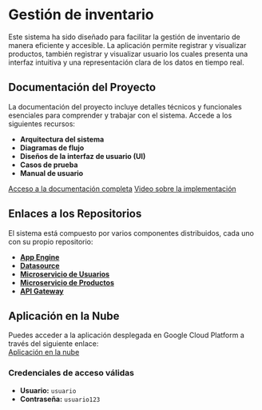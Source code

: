 # Gestión de inventario

Este sistema ha sido diseñado para facilitar la gestión de inventario de manera eficiente y accesible. La aplicación permite registrar y visualizar productos, también registrar y visualizar usuario los cuales presenta una interfaz intuitiva y una representación clara de los datos en tiempo real.

## Documentación del Proyecto

La documentación del proyecto incluye detalles técnicos y funcionales esenciales para comprender y trabajar con el sistema. Accede a los siguientes recursos:

- **Arquitectura del sistema**  
- **Diagramas de flujo**  
- **Diseños de la interfaz de usuario (UI)**  
- **Casos de prueba**  
- **Manual de usuario**  

[Acceso a la documentación completa](https://drive.google.com/drive/folders/1wTFTaACnoVEhMGbIhl3vz2R7mtm_FwcP?usp=sharing)
[Video sobre la implementación](https://drive.google.com/file/d/1sM27mNokl3YWdIML_wAea-lLqF3z3hH5/view?usp=sharing)

## Enlaces a los Repositorios

El sistema está compuesto por varios componentes distribuidos, cada uno con su propio repositorio:

- **[App Engine](https://github.com/Giovanni-Boris/app-angular-engine)**
- **[Datasource](https://github.com/Giovanni-Boris/datasource-cloud-run)** 
- **[Microservicio de Usuarios](https://github.com/Giovanni-Boris/user-cloud-run)**
- **[Microservicio de Productos](https://github.com/Giovanni-Boris/product-cloud-run)** 
- **[API Gateway](https://github.com/Giovanni-Boris/api-gateway-gcp)**

## Aplicación en la Nube

Puedes acceder a la aplicación desplegada en Google Cloud Platform a través del siguiente enlace:  
[Aplicación en la nube](https://xenon-effect-442521-d4.uc.r.appspot.com/)

### Credenciales de acceso válidas

- **Usuario:** `usuario`  
- **Contraseña:** `usuario123`
